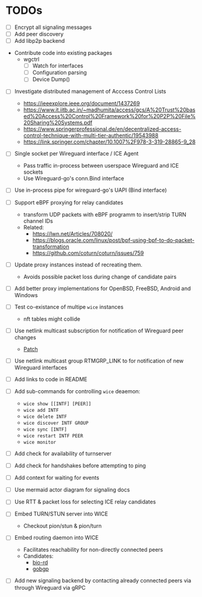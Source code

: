 # TODOs

- [ ] Encrypt all signaling messages
- [ ] Add peer discovery
- [ ] Add libp2p backend
- Contribute code into existing packages
  - wgctrl
    - [ ] Watch for interfaces
    - [ ] Configuration parsing
    - [ ] Device Dump()
- [ ] Investigate distributed management of Acccess Control Lists
  - https://ieeexplore.ieee.org/document/1437269
  - https://www.it.iitb.ac.in/~madhumita/access/gcs/A%20Trust%20based%20Access%20Control%20Framework%20for%20P2P%20File%20Sharing%20Systems.pdf
  - https://www.springerprofessional.de/en/decentralized-access-control-technique-with-multi-tier-authentic/19543988
  - https://link.springer.com/chapter/10.1007%2F978-3-319-28865-9_28
- [ ] Single socket per Wireguard interface / ICE Agent
  - Pass traffic in-process between userspace Wireguard and ICE sockets
  - Use Wireguard-go's conn.Bind interface
- [ ] Use in-process pipe for wireguard-go's UAPI (Bind interface)
- [ ] Support eBPF proxying for relay candidates
  - transform UDP packets with eBPF programm to insert/strip TURN channel IDs
  - Related:
    - https://lwn.net/Articles/708020/
    - https://blogs.oracle.com/linux/post/bpf-using-bpf-to-do-packet-transformation
    - https://github.com/coturn/coturn/issues/759
- [ ] Update proxy instances instead of recreating them.
  - Avoids possible packet loss during change of candidate pairs
- [ ] Add better proxy implementations for OpenBSD, FreeBSD, Android and Windows
- [ ] Test co-existance of multipe `wice` instances
  - nft tables might collide
- [ ] Use netlink multicast subscription for notification of Wireguard peer changes
  - [Patch](https://lore.kernel.org/patchwork/patch/1366219/)
- [ ] Use netlink multicast group RTMGRP_LINK to for notification of new Wireguard interfaces
- [ ] Add links to code in README
- [ ] Add sub-commands for controlling `wice` deaemon:
  - `wice show [[INTF] [PEER]]`
  - `wice add INTF`
  - `wice delete INTF`
  - `wice discover INTF GROUP`
  - `wice sync [INTF]`
  - `wice restart INTF PEER`
  - `wice monitor`

- [ ] Add check for availability of turnserver
- [ ] Add check for handshakes before attempting to ping
- [ ] Add context for waiting for events
- [ ] Use mermaid actor diagram for signaling docs
- [ ] Use RTT & packet loss for selecting ICE relay candidates
- [ ] Embed TURN/STUN server into WICE
  - Checkout pion/stun & pion/turn
- [ ] Embed routing daemon into WICE
  - Facilitates reachability for non-directly connected peers
  - Candidates:
    - [bio-rd](https://github.com/bio-routing/bio-rd)
    - [gobgp](https://github.com/osrg/gobgp/)
- [ ] Add new signaling backend by contacting already connected peers via through Wireguard via gRPC